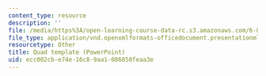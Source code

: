```yaml
---
content_type: resource
description: ''
file: /media/https%3A/open-learning-course-data-rc.s3.amazonaws.com/6-803-the-human-intelligence-enterprise-spring-2019/ecc002cbe74e16c89aa1086850feaa3e_6.803_quad_template.pptx
file_type: application/vnd.openxmlformats-officedocument.presentationml.presentation
resourcetype: Other
title: Quad template (PowerPoint)
uid: ecc002cb-e74e-16c8-9aa1-086850feaa3e
---
```

